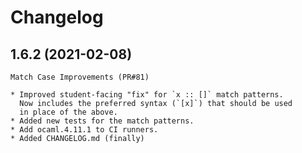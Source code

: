 # Changelog

## 1.6.2 (2021-02-08)

	Match Case Improvements (PR#81)

	* Improved student-facing "fix" for `x :: []` match patterns.
      Now includes the preferred syntax (`[x]`) that should be used 
      in place of the above.
    * Added new tests for the match patterns.
    * Add ocaml.4.11.1 to CI runners.
    * Added CHANGELOG.md (finally)

